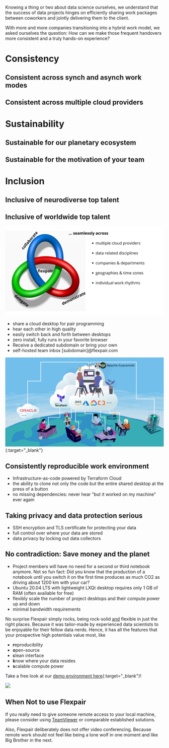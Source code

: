 Knowing a thing or two about data science ourselves, we understand that the success of data projects hinges on efficiently sharing work packages between coworkers and jointly delivering them to the client.

With more and more companies transitioning into a hybrid work model, we asked ourselves the question: How can we make those frequent handovers more consistent and a truly hands-on experience?

# Consistency

## Consistent across synch and asynch work modes

## Consistent across multiple cloud providers

# Sustainability

## Sustainable for our planetary ecosystem

## Sustainable for the motivation of your team

# Inclusion

## Inclusive of neurodiverse top talent

## Inclusive of worldwide top talent


![To flexpair means seamless transitions between demonstration, collaboration and delegation.](assets/benefits.png)

- share a cloud desktop for pair programming
- hear each other in high quality
- easily switch back and forth between desktops 
- zero install, fully runs in your favorite browser
- Receive a dedicated subdomain or bring your own
- self-hosted team inbox [subdomain]@flexpair.com

[![](assets/architecture.png)](http://demo.flexpair.com){:target="_blank"}

## Consistently reproducible work environment

- Infrastructure-as-code powered by Terraform Cloud
- the ability to clone not only the code but the entire shared desktop at the press of a button
- no missing dependencies: never hear "but it worked on my machine" ever again

## Taking privacy and data protection serious

- SSH encryption and TLS certificate for protecting your data
- full control over where your data are stored
- data privacy by locking out data collectors

## No contradiction: Save money and the planet

- Project members will have no need for a second or third notebook anymore. Not so fun fact: Did you know that the production of a notebook until you switch it on the first time produces as much CO2 as driving about 1200 km with your car?
- Ubuntu 20.04 LTS with lightweight LXQt desktop requires only 1 GB of RAM (often available for free)
- flexibly scale the number of project desktops and their compute power up and down
- minimal bandwidth requirements

 No surprise Flexpair simply rocks, being rock-solid <u>and</u> flexible in just the right places. Because it was tailor-made by experienced data scientists to be enjoyable for their fellow data nerds. Hence, it has all the features that your prospective high potentials value most, like
- **r**eproducibility
- **o**pen-source
- **c**lean interface
- **k**now where your data resides
- **s**calable compute power 

Take a free look at our [demo environment here](http://demo.flexpair.com){:target="_blank"}!

![](assets/screenshots.gif)

## When Not to use Flexpair

If you really need to give someone remote access to your local machine, please consider using [TeamViewer](https://www.teamviewer.com/en/) or comparable established solutions.

Also, Flexpair deliberately does not offer video conferencing. Because remote work should not feel like being a lone wolf in one moment and like Big Brother in the next.